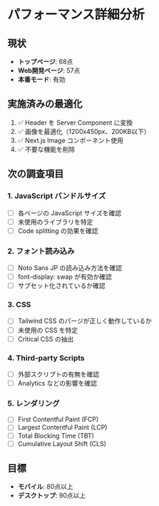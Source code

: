 # パフォーマンス詳細分析

## 現状
- **トップページ**: 68点
- **Web開発ページ**: 57点
- **本番モード**: 有効

## 実施済みの最適化
1. ✅ Header を Server Component に変換
2. ✅ 画像を最適化（1200x450px、200KB以下）
3. ✅ Next.js Image コンポーネント使用
4. ✅ 不要な機能を削除

## 次の調査項目

### 1. JavaScript バンドルサイズ
- [ ] 各ページの JavaScript サイズを確認
- [ ] 未使用のライブラリを特定
- [ ] Code splitting の効果を確認

### 2. フォント読み込み
- [ ] Noto Sans JP の読み込み方法を確認
- [ ] font-display: swap が有効か確認
- [ ] サブセット化されているか確認

### 3. CSS
- [ ] Tailwind CSS のパージが正しく動作しているか
- [ ] 未使用の CSS を特定
- [ ] Critical CSS の抽出

### 4. Third-party Scripts
- [ ] 外部スクリプトの有無を確認
- [ ] Analytics などの影響を確認

### 5. レンダリング
- [ ] First Contentful Paint (FCP)
- [ ] Largest Contentful Paint (LCP)
- [ ] Total Blocking Time (TBT)
- [ ] Cumulative Layout Shift (CLS)

## 目標
- **モバイル**: 80点以上
- **デスクトップ**: 90点以上

